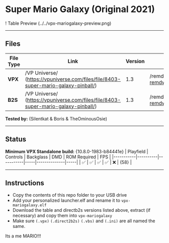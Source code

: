 # Super Mario Galaxy (Original 2021)

! Table Preview (../../vpx-mariogalaxy-preview.png)

---

## Files
| File Type | Link | Version | Author | 
|-----------|--------|----------|--------------|
| **VPX** | /VP Universe/ (https://vpuniverse.com/files/file/8403-super-mario-galaxy-pinball/) | 1.3 | /remdwaas1986/(https://vpuniverse.com/profile/28048-remdwaas1986/) |
| **B2S** | /VP Universe/ (https://vpuniverse.com/files/file/8403-super-mario-galaxy-pinball/) | 1.3 | /remdwaas1986/(https://vpuniverse.com/profile/28048-remdwaas1986/) |


**Tested by:** (Silentkat & Boris & TheOminousOsie)

---

## Status 
**Minimum VPX Standalone build:** {10.8.0-1983-b84441e}
| Playfield | Controls | Backglass | DMD | ROM Required | FPS | 
|-----------|----------|-----------|-----|--------------|-----|
| :white_check_mark: | :white_check_mark: | :white_check_mark: | :white_check_mark: | :x: | {58} |

---

## Instructions

- Copy the contents of this repo folder to your USB drive
- Add your personalized launcher.elf and rename it to `vpx-mariogalaxy.elf`
- Download the table and directb2s versions listed above, extract (if necessary) and copy them into `vpx-mariogalaxy`
- Make sure `(.vpx)` `(.direct2b2s)` `(.vbs)` and `(.ini)` are all named the same.

Its a me MARIO!!!
